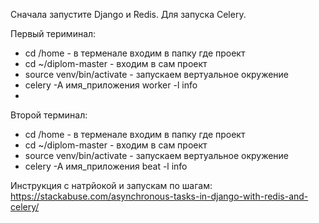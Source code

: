 Сначала запустите Django и Redis.
Для запуска Celery.

Первый териминал:
- cd /home - в терменале входим в папку где проект
- cd ~/diplom-master - входим в сам проект
- source venv/bin/activate - запускаем вертуальное окружение
- celery -A имя_приложения worker -l info
- 
Второй терминал:
- cd /home - в терменале входим в папку где проект
- cd ~/diplom-master - входим в сам проект
- source venv/bin/activate - запускаем вертуальное окружение
- celery -A имя_приложения beat -l info

Инструкция с натрйокой и запускам по шагам: https://stackabuse.com/asynchronous-tasks-in-django-with-redis-and-celery/
